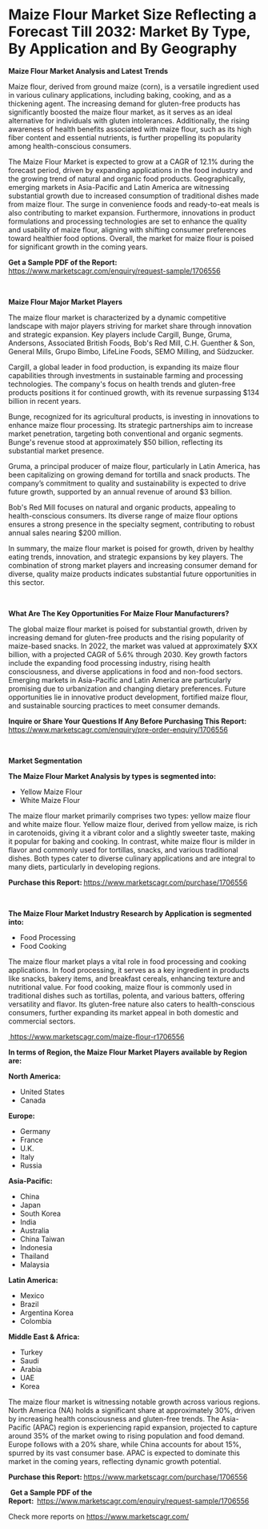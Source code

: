 <p><h1>Maize Flour Market Size Reflecting a Forecast Till 2032: Market By Type, By Application and By Geography</h1></p><p><strong>Maize Flour Market Analysis and Latest Trends</strong></p>
<p><p>Maize flour, derived from ground maize (corn), is a versatile ingredient used in various culinary applications, including baking, cooking, and as a thickening agent. The increasing demand for gluten-free products has significantly boosted the maize flour market, as it serves as an ideal alternative for individuals with gluten intolerances. Additionally, the rising awareness of health benefits associated with maize flour, such as its high fiber content and essential nutrients, is further propelling its popularity among health-conscious consumers.</p><p>The Maize Flour Market is expected to grow at a CAGR of 12.1% during the forecast period, driven by expanding applications in the food industry and the growing trend of natural and organic food products. Geographically, emerging markets in Asia-Pacific and Latin America are witnessing substantial growth due to increased consumption of traditional dishes made from maize flour. The surge in convenience foods and ready-to-eat meals is also contributing to market expansion. Furthermore, innovations in product formulations and processing technologies are set to enhance the quality and usability of maize flour, aligning with shifting consumer preferences toward healthier food options. Overall, the market for maize flour is poised for significant growth in the coming years.</p></p>
<p><strong>Get a Sample PDF of the Report:&nbsp;</strong> <a href="https://www.marketscagr.com/enquiry/request-sample/1706556?utm_campaign=1126&utm_medium=2&utm_source=Github&utm_content=ia&utm_term=15022025&utm_id=maize-flour">https://www.marketscagr.com/enquiry/request-sample/1706556</a></p>
<p>&nbsp;</p>
<p><strong>Maize Flour Major Market Players</strong></p>
<p><p>The maize flour market is characterized by a dynamic competitive landscape with major players striving for market share through innovation and strategic expansion. Key players include Cargill, Bunge, Gruma, Andersons, Associated British Foods, Bob's Red Mill, C.H. Guenther & Son, General Mills, Grupo Bimbo, LifeLine Foods, SEMO Milling, and Südzucker.</p><p>Cargill, a global leader in food production, is expanding its maize flour capabilities through investments in sustainable farming and processing technologies. The company's focus on health trends and gluten-free products positions it for continued growth, with its revenue surpassing $134 billion in recent years.</p><p>Bunge, recognized for its agricultural products, is investing in innovations to enhance maize flour processing. Its strategic partnerships aim to increase market penetration, targeting both conventional and organic segments. Bunge's revenue stood at approximately $50 billion, reflecting its substantial market presence.</p><p>Gruma, a principal producer of maize flour, particularly in Latin America, has been capitalizing on growing demand for tortilla and snack products. The company’s commitment to quality and sustainability is expected to drive future growth, supported by an annual revenue of around $3 billion.</p><p>Bob's Red Mill focuses on natural and organic products, appealing to health-conscious consumers. Its diverse range of maize flour options ensures a strong presence in the specialty segment, contributing to robust annual sales nearing $200 million.</p><p>In summary, the maize flour market is poised for growth, driven by healthy eating trends, innovation, and strategic expansions by key players. The combination of strong market players and increasing consumer demand for diverse, quality maize products indicates substantial future opportunities in this sector.</p></p>
<p>&nbsp;</p>
<p><strong>What Are The Key Opportunities For Maize Flour Manufacturers?</strong></p>
<p><p>The global maize flour market is poised for substantial growth, driven by increasing demand for gluten-free products and the rising popularity of maize-based snacks. In 2022, the market was valued at approximately $XX billion, with a projected CAGR of 5.6% through 2030. Key growth factors include the expanding food processing industry, rising health consciousness, and diverse applications in food and non-food sectors. Emerging markets in Asia-Pacific and Latin America are particularly promising due to urbanization and changing dietary preferences. Future opportunities lie in innovative product development, fortified maize flour, and sustainable sourcing practices to meet consumer demands.</p></p>
<p><strong>Inquire or Share Your Questions If Any Before Purchasing This Report:</strong> <a href="https://www.marketscagr.com/enquiry/pre-order-enquiry/1706556?utm_campaign=1126&utm_medium=2&utm_source=Github&utm_content=ia&utm_term=15022025&utm_id=maize-flour">https://www.marketscagr.com/enquiry/pre-order-enquiry/1706556</a></p>
<p>&nbsp;</p>
<p><strong>Market Segmentation</strong></p>
<p><strong>The Maize Flour Market Analysis by types is segmented into:</strong></p>
<p><ul><li>Yellow Maize Flour</li><li>White Maize Flour</li></ul></p>
<p><p>The maize flour market primarily comprises two types: yellow maize flour and white maize flour. Yellow maize flour, derived from yellow maize, is rich in carotenoids, giving it a vibrant color and a slightly sweeter taste, making it popular for baking and cooking. In contrast, white maize flour is milder in flavor and commonly used for tortillas, snacks, and various traditional dishes. Both types cater to diverse culinary applications and are integral to many diets, particularly in developing regions.</p></p>
<p><strong>Purchase this Report:&nbsp;</strong><a href="https://www.marketscagr.com/purchase/1706556?utm_campaign=1126&utm_medium=2&utm_source=Github&utm_content=ia&utm_term=15022025&utm_id=maize-flour">https://www.marketscagr.com/purchase/1706556</a></p>
<p>&nbsp;</p>
<p><strong>The Maize Flour Market Industry Research by Application is segmented into:</strong></p>
<p><ul><li>Food Processing</li><li>Food Cooking</li></ul></p>
<p><p>The maize flour market plays a vital role in food processing and cooking applications. In food processing, it serves as a key ingredient in products like snacks, bakery items, and breakfast cereals, enhancing texture and nutritional value. For food cooking, maize flour is commonly used in traditional dishes such as tortillas, polenta, and various batters, offering versatility and flavor. Its gluten-free nature also caters to health-conscious consumers, further expanding its market appeal in both domestic and commercial sectors.</p></p>
<p><a href="https://www.marketscagr.com/maize-flour-r1706556?utm_campaign=1126&utm_medium=2&utm_source=Github&utm_content=ia&utm_term=15022025&utm_id=maize-flour">&nbsp;https://www.marketscagr.com/maize-flour-r1706556</a></p>
<p><strong>In terms of Region, the Maize Flour Market Players available by Region are:</strong></p>
<p>
    <p> <strong> North America: </strong>
        <ul>
            <li>United States</li>
            <li>Canada</li>
        </ul>
        </p> 
    <p> <strong> Europe: </strong>
        <ul>
            <li>Germany</li>
            <li>France</li>
            <li>U.K.</li>
            <li>Italy</li>
            <li>Russia</li>
        </ul>
        </p> 
    <p> <strong> Asia-Pacific: </strong>
        <ul>
            <li>China</li>
            <li>Japan</li>
            <li>South Korea</li>
            <li>India</li>
            <li>Australia</li>
            <li>China Taiwan</li>
            <li>Indonesia</li>
            <li>Thailand</li>
            <li>Malaysia</li>
        </ul>
        </p> 
    <p> <strong> Latin America: </strong>
        <ul>
            <li>Mexico</li>
            <li>Brazil</li>
            <li>Argentina Korea</li>
            <li>Colombia</li>
        </ul>
        </p> 
    <p> <strong> Middle East & Africa: </strong>
        <ul>
            <li>Turkey</li>
            <li>Saudi</li>
            <li>Arabia</li>
            <li>UAE</li>
            <li>Korea</li>
        </ul>
    </p>
    </p>
<p><p>The maize flour market is witnessing notable growth across various regions. North America (NA) holds a significant share at approximately 30%, driven by increasing health consciousness and gluten-free trends. The Asia-Pacific (APAC) region is experiencing rapid expansion, projected to capture around 35% of the market owing to rising population and food demand. Europe follows with a 20% share, while China accounts for about 15%, spurred by its vast consumer base. APAC is expected to dominate this market in the coming years, reflecting dynamic growth potential.</p></p>
<p><strong>Purchase this Report: </strong><a href="https://www.marketscagr.com/purchase/1706556?utm_campaign=1126&utm_medium=2&utm_source=Github&utm_content=ia&utm_term=15022025&utm_id=maize-flour">https://www.marketscagr.com/purchase/1706556</a></p>
<p>&nbsp;<strong>Get a Sample PDF of the Report:&nbsp;&nbsp;</strong><a href="https://www.marketscagr.com/enquiry/request-sample/1706556?utm_campaign=1126&utm_medium=2&utm_source=Github&utm_content=ia&utm_term=15022025&utm_id=maize-flour">https://www.marketscagr.com/enquiry/request-sample/1706556</a></p>
<p><strong></strong></p>
<p>Check more reports on <a href="https://www.marketscagr.com/?utm_campaign=1126&utm_medium=2&utm_source=Github&utm_content=ia&utm_term=15022025&utm_id=maize-flour">https://www.marketscagr.com/</a></p>